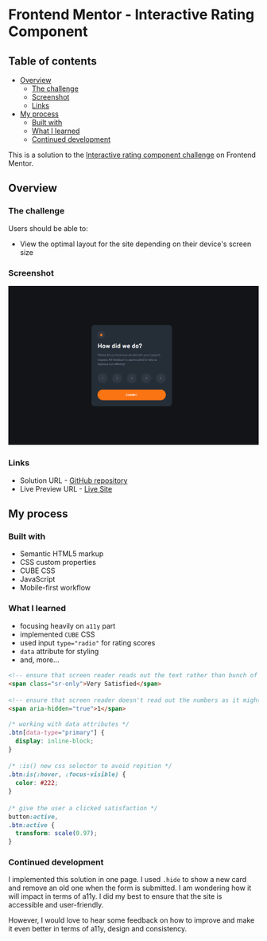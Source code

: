 # Frontend Mentor - Interactive Rating Component

## Table of contents

- [Overview](#overview)
  - [The challenge](#the-challenge)
  - [Screenshot](#screenshot)
  - [Links](#links)
- [My process](#my-process)
  - [Built with](#built-with)
  - [What I learned](#what-i-learned)
  - [Continued development](#continued-development)

This is a solution to the [Interactive rating component challenge](https://www.frontendmentor.io/challenges/interactive-rating-component-koxpeBUmI) on Frontend Mentor.

## Overview

### The challenge

Users should be able to:

- View the optimal layout for the site depending on their device's screen size

### Screenshot

![Interactive Rating Component](./assets/screenshots/screenshot.png)

### Links

- Solution URL -  [GitHub repository](https://github.com/dostonnabotov/frontendmentor/tree/main/interactive-rating-component)
- Live Preview URL - [Live Site](https://dostonnabotov.github.io/frontendmentor/interactive-rating-component/)

## My process

### Built with

- Semantic HTML5 markup
- CSS custom properties
- CUBE CSS
- JavaScript
- Mobile-first workflow

### What I learned

- focusing heavily on `a11y` part
- implemented `CUBE` CSS
- used input `type="radio"` for rating scores
- `data` attribute for styling
- and, more...

```html
<!-- ensure that screen reader reads out the text rather than bunch of numbers -->
<span class="sr-only">Very Satisfied</span>

<!-- ensure that screen reader doesn't read out the numbers as it might confuse the user -->
<span aria-hidden="true">1</span>
```


```css
/* working with data attributes */
.btn[data-type="primary"] {
  display: inline-block;
}

/* :is() new css selector to avoid repition */
.btn:is(:hover, :focus-visible) {
  color: #222;
}

/* give the user a clicked satisfaction */
button:active,
.btn:active {
  transform: scale(0.97);
}
```


### Continued development

I implemented this solution in one page. I used `.hide` to show a new card and remove an old one when the form is submitted. I am wondering how it will impact in terms of a11y. I did my best to ensure that the site is accessible and user-friendly. 

However, I would love to hear some feedback on how to improve and make it even better in terms of a11y, design and consistency.
